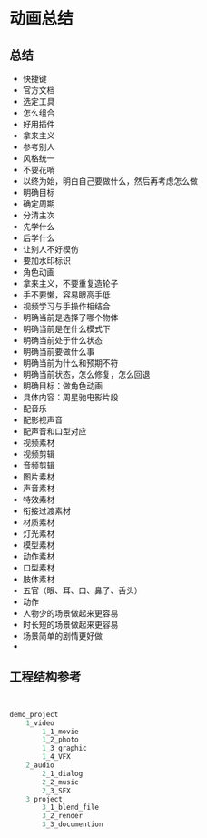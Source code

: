 # 动画总结

## 总结

* 快捷键
* 官方文档
* 选定工具
* 怎么组合
* 好用插件
* 拿来主义
* 参考别人
* 风格统一
* 不要花哨
* 以终为始，明白自己要做什么，然后再考虑怎么做
* 明确目标
* 确定周期
* 分清主次
* 先学什么
* 后学什么
* 让别人不好模仿
* 要加水印标识
* 角色动画
* 拿来主义，不要重复造轮子
* 手不要懒，容易眼高手低
* 视频学习与手操作相结合
* 明确当前是选择了哪个物体
* 明确当前是在什么模式下
* 明确当前处于什么状态
* 明确当前要做什么事
* 明确当前为什么和预期不符
* 明确当前状态，怎么修复，怎么回退
* 明确目标：做角色动画
* 具体内容：周星驰电影片段
* 配音乐
* 配影视声音
* 配声音和口型对应
* 视频素材
* 视频剪辑
* 音频剪辑
* 图片素材
* 声音素材
* 特效素材
* 衔接过渡素材
* 材质素材
* 灯光素材
* 模型素材
* 动作素材
* 口型素材
* 肢体素材
* 五官（眼、耳、口、鼻子、舌头）
* 动作
* 人物少的场景做起来更容易
* 时长短的场景做起来更容易
* 场景简单的剧情更好做
* 

## 工程结构参考
```sql


demo_project
	1_video
		1_1_movie
		1_2_photo
		1_3_graphic
		1_4_VFX
	2_audio
		2_1_dialog
		2_2_music
		2_3_SFX
	3_project
		3_1_blend_file
		3_2_render
		3_3_documention
```


